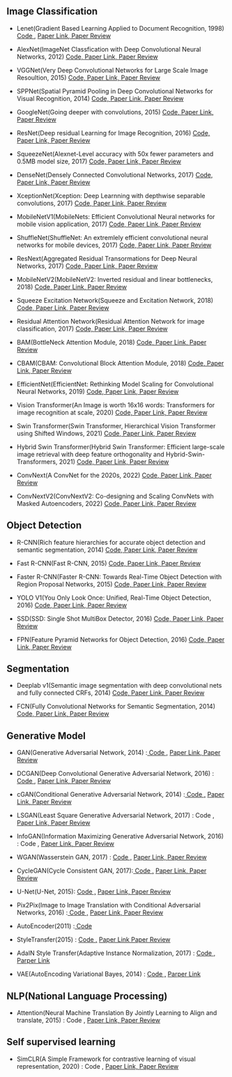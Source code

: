 
## Image Classification
- Lenet(Gradient Based Learning Applied to Document Recognition, 1998) <A href = "https://github.com/JiWoongCho1/Computer-vision/blob/main/computer_vision/Classification/Lenet"> Code ,</A>  <A href = "http://vision.stanford.edu/cs598_spring07/papers/Lecun98.pdf">Paper Link, </A> <A href = "https://github.com/JiWoongCho1/Computer-vision/tree/main/computer_vision/Classification/Lenet"> Paper Review</A>
- AlexNet(ImageNet Classfication with Deep Convolutional Neural Networks, 2012) <A href = "https://github.com/JiWoongCho1/Computer-vision/tree/main/computer_vision/Classification/AlexNet"> Code, </A> <A href = "https://proceedings.neurips.cc/paper/2012/file/c399862d3b9d6b76c8436e924a68c45b-Paper.pdf">Paper Link, </A> <A href = "https://github.com/JiWoongCho1/Computer-vision/tree/main/computer_vision/Classification/AlexNet"> Paper Review</A> 

- VGGNet(Very Deep Convolutional Networks for Large Scale Image Resoultion, 2015) <A href = "https://github.com/JiWoongCho1/Computer-vision/blob/main/computer_vision/Classification/VGGNet"> Code, </A> <A href = "https://arxiv.org/pdf/1409.1556.pdf">Paper Link, </A> <A href = "https://github.com/JiWoongCho1/Computer-vision/tree/main/computer_vision/Classification/VGGNet"> Paper Review</A>

- SPPNet(Spatial Pyramid Pooling in Deep Convolutional Networks for Visual Recognition, 2014) <A href = "@article{ouyang2018pedestrian,
  title={Pedestrian-Synthesis-GAN: Generating Pedestrian Data in Real Scene and Beyond},
  author={Ouyang, Xi and Cheng, Yu and Jiang, Yifan and Li, Chun-Liang and Zhou, Pan},
  journal={arXiv preprint arXiv:1804.02047},
  year={2018}
}"> Code, </A> <A href = "https://arxiv.org/pdf/1406.4729.pdf">Paper Link, </A> <A href = "https://github.com/JiWoongCho1/Computer-vision/tree/main/computer_vision/Classification/SPPNet"> Paper Review</A>

- GoogleNet(Going deeper with convolutions, 2015) <A href = "https://github.com/JiWoongCho1/Computer-vision/blob/main/computer_vision/Classification/GoogleNet"> Code, </A> <A href = "https://arxiv.org/pdf/1409.4842.pdf">Paper Link, </A> <A href = "https://github.com/JiWoongCho1/Computer-vision/tree/main/computer_vision/Classification/GoogleNet"> Paper Review</A> 

- ResNet(Deep residual Learning for Image Recognition, 2016) <A href = "https://github.com/JiWoongCho1/Computer-vision/blob/main/computer_vision/Classification/ResNet"> Code, </A> <A href = "https://arxiv.org/pdf/1512.03385.pdf">Paper Link, </A> <A href = "https://github.com/JiWoongCho1/Computer-vision/tree/main/computer_vision/Classification/ResNet"> Paper Review</A>

- SqueezeNet(Alexnet-Level accuracy with 50x fewer parameters and 0.5MB model size, 2017) <A href = "https://github.com/JiWoongCho1/Computer-vision/blob/main/computer_vision/Classification/SqueezeNet"> Code, </A> <A href = "https://arxiv.org/pdf/1602.07360.pdf">Paper Link, </A> <A href = "https://github.com/JiWoongCho1/Computer-vision/tree/main/computer_vision/Classification/SqueezeNet"> Paper Review</A> 

- DenseNet(Densely Connected Convolutional Networks, 2017) <A href = "https://github.com/JiWoongCho1/Computer-vision/blob/main/computer_vision/Classification/DenseNet"> Code, </A> <A href = "https://arxiv.org/pdf/1608.06993.pdf">Paper Link, </A> <A href = "https://github.com/JiWoongCho1/Computer-vision/tree/main/computer_vision/Classification/DenseNet"> Paper Review</A>

- XceptionNet(Xception: Deep Learnning with depthwise separable convolutions, 2017) <A href = "https://github.com/JiWoongCho1/Computer-vision/blob/main/computer_vision/Classification/XceptionNet"> Code, </A> <A href = "https://arxiv.org/pdf/1610.02357.pdf">Paper Link, </A> <A href = "https://github.com/JiWoongCho1/Computer-vision/tree/main/computer_vision/Classification/XceptionNet"> Paper Review</A> 

- MobileNetV1(MobileNets: Efficient Convolutional Neural networks for mobile vision application, 2017) <A href = "https://github.com/JiWoongCho1/Computer-vision/blob/main/computer_vision/Classification/MobileNetV1"> Code, </A> <A href = "https://arxiv.org/pdf/1704.04861.pdf">Paper Link, </A> <A href = "https://github.com/JiWoongCho1/Computer-vision/tree/main/computer_vision/Classification/MobileNetV1"> Paper Review</A> 

- ShuffleNet(ShuffleNet: An extremlely efficient convolutional neural networks for mobile devices, 2017) <A href = "https://github.com/jaxony/ShuffleNet"> Code, </A> <A href = "https://arxiv.org/pdf/1707.01083.pdf">Paper Link, </A> <A href = "https://github.com/JiWoongCho1/Computer-vision/tree/main/computer_vision/Classification/ShuffleNet"> Paper Review</A>

- ResNext(Aggregated Residual Transormations for Deep Neural Networks, 2017) <A href = "https://github.com/JiWoongCho1/Computer-vision/blob/main/computer_vision/Classification/ResNext"> Code, </A> <A href = "https://arxiv.org/pdf/1611.05431.pdf">Paper Link, </A> <A href = "https://github.com/JiWoongCho1/Computer-vision/tree/main/computer_vision/Classification/ResNext"> Paper Review</A>

- MobileNetV2(MobileNetV2: Inverted residual and linear bottlenecks, 2018) <A href = "https://github.com/JiWoongCho1/Computer-vision/blob/main/computer_vision/Classification/MobileNetV2"> Code, </A> <A href = "https://arxiv.org/pdf/1801.04381.pdf">Paper Link, </A> <A href = "https://github.com/JiWoongCho1/Computer-vision/tree/main/computer_vision/Classification/MobileNetV2"> Paper Review</A>

- Squeeze Excitation Network(Squeeze and Excitation Network, 2018) <A href = "https://github.com/JiWoongCho1/Computer-vision/blob/main/computer_vision/Classification/SENet"> Code, </A> <A href = "https://arxiv.org/pdf/1709.01507.pdf">Paper Link, </A> <A href = "https://github.com/JiWoongCho1/Computer-vision/tree/main/computer_vision/Classification/SENet"> Paper Review</A>

- Residual Attention Network(Residual Attention Network for image classification, 2017) <A href = "https://github.com/JiWoongCho1/Computer-vision/blob/main/computer_vision/Classification/ResidualAttentionNet"> Code, </A> <A href = "https://arxiv.org/pdf/1704.06904.pdf">Paper Link, </A> <A href = "https://github.com/JiWoongCho1/Computer-vision/tree/main/computer_vision/Classification/ResidualAttentionNet"> Paper Review</A> 

- BAM(BottleNeck Attention Module, 2018) <A href = "https://github.com/Jongchan/attention-module"> Code, </A> <A href = "https://arxiv.org/abs/1807.06514">Paper Link, </A> <A href = "https://github.com/JiWoongCho1/Computer-vision/tree/main/computer_vision/Classification/BAM"> Paper Review</A> 

- CBAM(CBAM: Convolutional Block Attention Module, 2018) <A href = "https://github.com/Jongchan/attention-module"> Code, </A> <A href = "https://arxiv.org/pdf/1807.06521.pdf">Paper Link, </A> <A href = "https://github.com/JiWoongCho1/Computer-vision/tree/main/computer_vision/Classification/CBAM"> Paper Review</A> 

- EfficientNet(EfficientNet: Rethinking Model Scaling for Convolutional Neural Networks, 2019) <A href = "https://github.com/lukemelas/EfficientNet-PyTorch"> Code, </A> <A href = "https://arxiv.org/pdf/1905.11946.pdf">Paper Link, </A> <A href = "https://github.com/JiWoongCho1/Computer-vision/tree/main/computer_vision/Classification/EfficientNet"> Paper Review</A>

- Vision Transformer(An Image is worth 16x16 words: Transformers for image recognition at scale, 2020) <A href = "https://github.com/JiWoongCho1/Computer-vision/blob/main/computer_vision/Classification/VisionTransformer"> Code, </A> <A href = "https://arxiv.org/pdf/2010.11929.pdf">Paper Link, </A> <A href = "https://github.com/JiWoongCho1/Computer-vision/tree/main/computer_vision/Classification/VisionTransformer"> Paper Review</A>

- Swin Transformer(Swin Transformer, Hierarchical Vision Transformer using Shifted Windows, 2021) <A href = "https://github.com/JiWoongCho1/Computer-vision/blob/main/computer_vision/Classification/SwinTransformer"> Code, </A> <A href = "https://arxiv.org/pdf/2103.14030.pdf">Paper Link, </A> <A href = "https://github.com/JiWoongCho1/Computer-vision/tree/main/computer_vision/Classification/SwinTransformer"> Paper Review</A>

- Hybrid Swin Transformer(Hybrid Swin Transformer: Efficient large-scale image retrieval with deep feature orthogonality and Hybrid-Swin-Transformers, 2021) <A href = "https://github.com/JiWoongCho1/Computer-vision/blob/main/computer_vision/Classification/HybridSwinTransformer"> Code, </A> <A href = "https://arxiv.org/pdf/2110.03786.pdf">Paper Link, </A> <A href = "https://github.com/JiWoongCho1/Computer-vision/tree/main/computer_vision/Classification/HybridSwinTransformer"> Paper Review</A> 

- ConvNext(A ConvNet for the 2020s, 2022) <A href = "https://github.com/facebookresearch/ConvNeXt"> Code, </A> <A href = "https://arxiv.org/pdf/2201.03545.pdf">Paper Link, </A> <A href = "https://github.com/JiWoongCho1/Computer-vision/tree/main/computer_vision/Classification/ConvNext"> Paper Review</A> 

- ConvNextV2(ConvNextV2: Co-designing and Scaling ConvNets with Masked Autoencoders, 2022) <A href = "https://github.com/facebookresearch/ConvNeXt-V2/tree/main/models"> Code, </A> <A href = "https://arxiv.org/pdf/2301.00808.pdf">Paper Link, </A> <A href = "https://github.com/JiWoongCho1/Computer-vision/tree/main/computer_vision/Classification/ConvNextV2"> Paper Review</A> 


## Object Detection

- R-CNN(Rich feature hierarchies for accurate object detection and semantic segmentation, 2014) <A href = "https://github.com/object-detection-algorithm/R-CNN"> Code, </A> <A href = "https://arxiv.org/pdf/1311.2524.pdf">Paper Link, </A> <A href = "https://github.com/JiWoongCho1/hello-computervision/tree/main/computer_vision/Obeject%20Detection/R-CNN"> Paper Review</A> 

- Fast R-CNN(Fast R-CNN, 2015) <A href = "https://github.com/rbgirshick/fast-rcnn"> Code, </A> <A href = "https://arxiv.org/pdf/1504.08083.pdf">Paper Link, </A> <A href = "https://github.com/JiWoongCho1/hello-computervision/tree/main/computer_vision/Obeject%20Detection/Fast%20R-CNN"> Paper Review</A> 

- Faster R-CNN(Faster R-CNN: Towards Real-Time Object Detection with Region Proposal Networks, 2015) <A href = "https://github.com/jwyang/faster-rcnn.pytorch"> Code, </A> <A href = "https://arxiv.org/pdf/1506.01497.pdf">Paper Link, </A> <A href = "https://github.com/JiWoongCho1/hello-computervision/tree/main/computer_vision/Obeject%20Detection/Faster%20R-CNN"> Paper Review</A>

- YOLO V1(You Only Look Once: Unified, Real-Time Object Detection, 2016) <A href = "https://github.com/abeardear/pytorch-YOLO-v1"> Code, </A> <A href = "https://arxiv.org/pdf/1506.02640.pdf">Paper Link, </A> <A href = "https://github.com/JiWoongCho1/hello-computervision/tree/main/computer_vision/Obeject%20Detection/YOLO"> Paper Review</A>

- SSD(SSD: Single Shot MultiBox Detector, 2016) <A href = "https://github.com/amdegroot/ssd.pytorch"> Code, </A> <A href = "https://arxiv.org/pdf/1512.02325.pdf">Paper Link, </A> <A href = "https://github.com/JiWoongCho1/hello-computervision/tree/main/computer_vision/Obeject%20Detection/SSD"> Paper Review</A>

- FPN(Feature Pyramid Networks for Object Detection, 2016) <A href = "https://github.com/jwyang/fpn.pytorch"> Code, </A> <A href = "https://arxiv.org/pdf/1612.03144.pdf">Paper Link, </A> <A href = "https://github.com/JiWoongCho1/hello-computervision/tree/main/computer_vision/Obeject%20Detection/FPN"> Paper Review</A>


## Segmentation


- Deeplab v1(Semantic image segmentation with deep convolutional nets and fully connected CRFs, 2014) <A href = "https://github.com/abeardear/pytorch-YOLO-v1"> Code, </A> <A href = "https://arxiv.org/pdf/1412.7062.pdf">Paper Link, </A> <A href = "https://github.com/JiWoongCho1/hello-computervision/tree/main/computer_vision/Segmentation/DeepLab%20v1"> Paper Review</A>

- FCN(Fully Convolutional Networks for Semantic Segmentation, 2014) <A href = "https://github.com/wkentaro/pytorch-fcn"> Code, </A> <A href = "https://arxiv.org/pdf/1411.4038.pdf">Paper Link, </A> <A href = "https://github.com/JiWoongCho1/hello-computervision/tree/main/computer_vision/Segmentation/FCN"> Paper Review</A>

## Generative Model
- GAN(Generative Adversarial Network, 2014) :<A href = "https://github.com/JiWoongCho1/Computer-vision/blob/main/computer_vision/generative_model/GAN.ipynb"> Code ,</A>  <A href = "https://arxiv.org/abs/1406.2661">Paper Link, </A> <A href = "https://keepgoingrunner.tistory.com/8"> Paper Review</A>

- DCGAN(Deep Convolutional Generative Adversarial Network, 2016) : <A href = "https://github.com/JiWoongCho1/Computer-vision/blob/main/computer_vision/generative_model/DCGAN.ipynb">Code ,</A>  <A href = "https://arxiv.org/abs/1511.06434">Paper Link, </A> <A href = "https://keepgoingrunner.tistory.com/10"> Paper Review</A>
  
- cGAN(Conditional Generative Adversarial Network, 2014) :<A href = "https://github.com/JiWoongCho1/Computer-vision/blob/main/computer_vision/generative_model/cGAN.ipynb"> Code ,</A>  <A href = "https://arxiv.org/abs/1411.1784">  Paper Link, </A> <A href = "https://keepgoingrunner.tistory.com/12"> Paper Review</A>

- LSGAN(Least Square Generative Adversarial Network, 2017) : Code ,</A>  <A href = "https://arxiv.org/abs/1611.04076">  Paper Link, </A> <A href = "https://keepgoingrunner.tistory.com/21"> Paper Review</A>

- InfoGAN(Information Maximizing Generative Adversarial Network, 2016) : Code ,</A>  <A href = "https://arxiv.org/abs/1606.03657">  Paper Link, </A> <A href = "https://keepgoingrunner.tistory.com/27"> Paper Review</A>

- WGAN(Wasserstein GAN, 2017) : <A href = "https://github.com/JiWoongCho1/Computer-vision/blob/main/computer_vision/generative_model/wGAN.ipynb">Code ,</A>  <A href = "https://arxiv.org/abs/1701.07875">  Paper Link, </A> <A href = "https://keepgoingrunner.tistory.com/32"> Paper Review</A>

- CycleGAN(Cycle Consistent GAN, 2017):<A href = "https://github.com/JiWoongCho1/Computer-vision/blob/main/computer_vision/generative_model/CycleGAN.ipynb"> Code ,</A>  <A href = "https://arxiv.org/abs/1703.10593">  Paper Link, </A> <A href = "https://keepgoingrunner.tistory.com/42"> Paper Review</A>

- U-Net(U-Net, 2015): <A href = "https://github.com/JiWoongCho1/Computer-vision/blob/main/computer_vision/generative_model/U-Net.ipynb">Code ,</A>  <A href = "https://arxiv.org/abs/1505.04597">  Paper Link, </A> <A href = "https://keepgoingrunner.tistory.com/45"> Paper Review</A>
  
- Pix2Pix(Image to Image Translation with Conditional Adversarial Networks, 2016) :<A href = "https://github.com/JiWoongCho1/Computer-vision/blob/main/computer_vision/generative_model/Pix2Pix.ipynb"> Code ,</A>  <A href = "https://arxiv.org/pdf/1611.07004.pdf"> Paper Link, </A>  <A href = "https://keepgoingrunner.tistory.com/46"> Paper Review</A>

- AutoEncoder(2011) :<A href = "https://github.com/JiWoongCho1/Computer-vision/blob/main/computer_vision/generative_model/AutoEncoder.ipynb"> Code</A>  
  
- StyleTransfer(2015) : <A href = "https://github.com/JiWoongCho1/Computer-vision/blob/main/computer_vision/generative_model/Style_Transfer.ipynb"> Code ,</A>  <A href = "https://arxiv.org/pdf/1508.06576.pdf">  Paper Link </A> <A href = "https://keepgoingrunner.tistory.com/61"> Paper Review</A>
  
- AdaIN Style Transfer(Adaptive Instance Normalization, 2017) : <A href = "https://github.com/JiWoongCho1/Computer-vision/blob/main/computer_vision/generative_model/AdaIN%20Style%20Transfer.ipynb"> Code ,</A>   <A href = "https://arxiv.org/abs/1703.06868"> Parper Link </A>

- VAE(AutoEncoding Variational Bayes, 2014) : <A href = "https://github.com/JiWoongCho1/Computer-vision/blob/main/computer_vision/generative_model/AdaIN%20Style%20Transfer.ipynb"> Code ,</A>   <A href = "https://arxiv.org/pdf/1312.6114.pdf"> Parper Link </A>


## NLP(National Language Processing)
- Attention(Neural Machine Translation By Jointly Learning to Align and translate, 2015) : Code ,</A>  <A href = "https://arxiv.org/abs/1409.0473">Paper Link, </A> <A href = "https://keepgoingrunner.tistory.com/manage/newpost/69?type=post&returnURL=https%3A%2F%2Fkeepgoingrunner.tistory.com%2Fmanage%2Fposts%2F"> Paper Review</A>

## Self supervised learning

- SimCLR(A Simple Framework for contrastive learning of visual representation, 2020) : Code ,</A>  <A href = "https://arxiv.org/pdf/2002.05709.pdf">Paper Link, </A> <A href = "https://keepgoingrunner.tistory.com/manage/newpost/69?type=post&returnURL=https%3A%2F%2Fkeepgoingrunner.tistory.com%2Fmanage%2Fposts%2F"> Paper Review</A>

